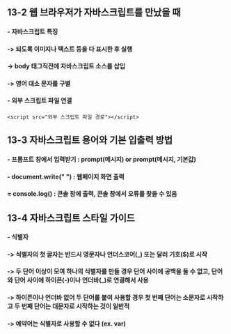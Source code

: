 ## 13-2 웹 브라우저가 자바스크립트를 만났을 때
#### - 자바스크립트 특징
#### -> 되도록 이미지나 텍스트 등을 다 표시한 후 실행
#### -> body 태그직전에 자바스크립트 소스를 삽입
#### -> 영어 대소 문자를 구별
#### - 외부 스크립트 파일 연결
```
<script src="외부 스크립트 파일 경로"></script>
```
## 13-3 자바스크립트 용어와 기본 입출력 방법
#### - 프롬프트 창에서 입력받기 : prompt(메시지) or prompt(메시지, 기본값)
#### - document.write(" ") : 웹페이지 화면 출력
#### = console.log() : 콘솔 창에 출력, 콘솔 창에서 오류를 찾을 수 있음
## 13-4 자바스크립트 스타일 가이드
#### - 식별자
#### -> 식별자의 첫 글자는 반드시 영문자나 언더스코어(_) 또는 달러 기호($)로 시작
#### -> 두 단어 이상이 모여 하나의 식별자를 만들 경우 단어 사이에 공백을 둘 수 없고, 단어와 단어 사이에 하이픈(-)이나 언더바(_)로 연결해서 사용
#### -> 하이픈이나 언더바 없어 두 단어를 붙여 사용할 경우 첫 번째 단어는 소문자로 시작하고 두 번째 단어는 대문자로 시작하는 것이 일반적
#### -> 예약어는 식별자로 사용할 수 없다 (ex. var)
